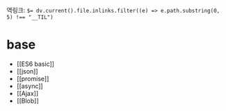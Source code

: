 역링크: `$= dv.current().file.inlinks.filter((e) => e.path.substring(0, 5) !== "__TIL")`

# base
- [[ES6 basic]]
- [[json]]
- [[promise]]
- [[async]]
- [[Ajax]]
- [[Blob]]